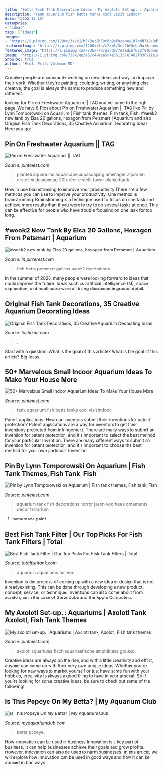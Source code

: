 ```yaml
---
title: "Betta Fish Tank Decoration Ideas - My Axolotl Set-up. : Aquariums"
description: "Tank aquarium fish betta tanks cool visit indoor"
date: "2022-11-19"
categories:
- "ideas"
tags: ["ideas"]
images:
- "https://i.pinimg.com/1200x/3e/c2/b5/3ec2b50cbb9af0cabea1d7bdd7b2e3d5.jpg"
featuredImage: "https://i.pinimg.com/1200x/3e/c2/b5/3ec2b50cbb9af0cabea1d7bdd7b2e3d5.jpg"
featured_image: "https://i.pinimg.com/736x/7d/aa/da/7daadabf622f826d5e3275ef03f0eda6.jpg"
image: "https://i.pinimg.com/736x/ee/a5/c4/eea5c4ed613c7e7482f836511e1edf41.jpg"
ShowToc: true
author: "Prof. Fritz Volkman MD"
---
```



Creative people are constantly working on new ideas and ways to improve their work. Whether they're painting, sculpting, writing, or anything else creative, the goal is always the same: to produce something new and different.

	

		
looking for Pin on Freshwater Aquarium || TAG you've came to the right page. We have 8 Pics about Pin on Freshwater Aquarium || TAG like Pin by Lynn Tomporowski on Aquarium | Fish tank themes, Fish tank, Fish, #week2 new tank by Elsa 20 gallons, hexagon from Petsmart | Aquarium and also Original Fish Tank Decorations, 35 Creative Aquarium Decorating Ideas. Here you go:
		
    
## Pin On Freshwater Aquarium || TAG

<img loading=lazy src="https://i.pinimg.com/736x/7d/aa/da/7daadabf622f826d5e3275ef03f0eda6.jpg" onerror="this.onerror=null;this.src='https://tse3.mm.bing.net/th?id=OIP.6EjezQFAevmsPm_QxtK-3QHaLF&amp;pid=15.1';" alt="Pin on Freshwater Aquarium || TAG">

_Source: pinterest.com_

>planted aquariums aquascape aquascaping amenager aquarien erstellen designmag 20l créer erstellt tawar plantedtank. 

	

How to use brainstroming to improve your productivity
There are a few methods you can use to improve your productivity. One method is brainstroming. Brainstroming is a technique used to focus on one task and achieve more results than if you were to try to do several tasks at once. This can be effective for people who have trouble focusing on one task for too long.

    
## #week2 New Tank By Elsa 20 Gallons, Hexagon From Petsmart | Aquarium

<img loading=lazy src="https://i.pinimg.com/1200x/3e/c2/b5/3ec2b50cbb9af0cabea1d7bdd7b2e3d5.jpg" onerror="this.onerror=null;this.src='https://tse4.mm.bing.net/th?id=OIP.edoVvSx-IV2Gns2mNtpDPAHaJ4&amp;pid=15.1';" alt="#week2 new tank by Elsa 20 gallons, hexagon from Petsmart | Aquarium">

_Source: in.pinterest.com_

>fish betta petsmart gallons week2 decorations. 

	

In the summer of 2020, many people were looking forward to ideas that could improve the future. Ideas such as artificial intelligence (AI), space exploration, and healthcare were all being discussed in greater detail. 

    
## Original Fish Tank Decorations, 35 Creative Aquarium Decorating Ideas

<img loading=lazy src="https://www.lushome.com/wp-content/uploads/2021/05/aquarium-fish-tank-decorations-3.jpg" onerror="this.onerror=null;this.src='https://tse2.mm.bing.net/th?id=OIP.H7yCIHKm41TU4OruqICaWwHaGh&amp;pid=15.1';" alt="Original Fish Tank Decorations, 35 Creative Aquarium Decorating Ideas">

_Source: lushome.com_

>. 

	

Start with a question: What is the goal of this article?
What is the goal of this article? Big Ideas.

    
## 50+ Marvelous Small Indoor Aquarium Ideas To Make Your House More

<img loading=lazy src="https://i.pinimg.com/736x/ee/a5/c4/eea5c4ed613c7e7482f836511e1edf41.jpg" onerror="this.onerror=null;this.src='https://tse4.mm.bing.net/th?id=OIP.npn6_i8udH4hFHEbwNpDHQHaJ6&amp;pid=15.1';" alt="50+ Marvelous Small Indoor Aquarium Ideas To Make Your House More">

_Source: pinterest.com_

>tank aquarium fish betta tanks cool visit indoor. 

	

Patent applications: How can inventors submit their inventions for patent protection?
Patent applications are a way for inventors to get their inventions protected from infringement. There are many ways to submit an invention for patent protection, and it's important to select the best method for your particular Invention. 
There are many different ways to submit an invention for patent protection, and it's important to choose the best method for your own particular Invention.

    
## Pin By Lynn Tomporowski On Aquarium | Fish Tank Themes, Fish Tank, Fish

<img loading=lazy src="https://i.pinimg.com/736x/54/2b/c7/542bc738b67111ffd0c6e1f8b9314a2b--aquarium.jpg" onerror="this.onerror=null;this.src='https://tse3.mm.bing.net/th?id=OIP.6iCtHPfInT7If8mAVhGJIQAAAA&amp;pid=15.1';" alt="Pin by Lynn Tomporowski on Aquarium | Fish tank themes, Fish tank, Fish">

_Source: pinterest.com_

>aquarium tank fish decorations horror jason voorhees ornaments decor terrarium. 

	

1. homemade paint

    
## Best Fish Tank Filter | Our Top Picks For Fish Tank Filters | Total

<img loading=lazy src="https://totalfishtank.com/wp-content/uploads/2019/05/fish-tank-filter.jpg" onerror="this.onerror=null;this.src='https://tse4.mm.bing.net/th?id=OIP.jzIyFM6JHkoge4LkRBH6hwHaI4&amp;pid=15.1';" alt="Best Fish Tank Filter | Our Top Picks For Fish Tank Filters | Total">

_Source: totalfishtank.com_

>aquarium aquariums aqueon. 

	

Invention is the process of coming up with a new idea or design that is not alreadyexisting. This can be done through developing a new product, concept, service, or technique. Inventions can also come about from scratch, as in the case of Steve Jobs and the Apple Computers.

    
## My Axolotl Set-up. : Aquariums | Axolotl Tank, Axolotl, Fish Tank Themes

<img loading=lazy src="https://i.pinimg.com/736x/f3/aa/57/f3aa573c8eb34de42ad834ec2567e27a.jpg" onerror="this.onerror=null;this.src='https://tse2.mm.bing.net/th?id=OIP.1jW6ii3PqPSCjq3JTndj5QHaFj&amp;pid=15.1';" alt="My axolotl set-up. : Aquariums | Axolotl tank, Axolotl, Fish tank themes">

_Source: pinterest.com_

>axolotl aquariums fisch aquarienfische amphibians goukko. 

	

Creative ideas are always on the rise, and with a little creativity and effort, anyone can come up with their very own unique ideas. Whether you're looking for new ways to market yourself or just have some fun with your hobbies, creativity is always a good thing to have in your arsenal. So if you're looking for some creative ideas, be sure to check out some of the following!

    
## Is This Popeye On My Betta? | My Aquarium Club

<img loading=lazy src="https://dlgdxii3fgupk.cloudfront.net/myaquariumclub.com/images/fbfiles/images/828w/1455000346612_1715251338_v_1517411980.jpg" onerror="this.onerror=null;this.src='https://tse2.mm.bing.net/th?id=OIP.xMqjm63s7hdxX1wHgnwqGwHaJ4&amp;pid=15.1';" alt="Is This Popeye On My Betta? | My Aquarium Club">

_Source: myaquariumclub.com_

>betta popeye. 

	

How innovation can be used in business
Innovation is a key part of business. It can help businesses achieve their goals and grow profits. However, innovation can also be used to harm businesses. In this article, we will explore how innovation can be used in good ways and how it can be abused in bad ways.

